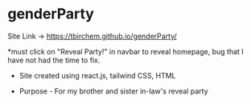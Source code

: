 # genderParty

Site Link -> https://tbirchem.github.io/genderParty/

*must click on "Reveal Party!" in navbar to reveal homepage, bug that I have not had the time to fix.

- Site created using react.js, tailwind CSS, HTML

- Purpose -
For my brother and sister in-law's reveal party
